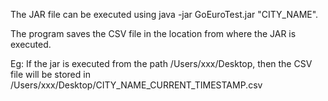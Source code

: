 The JAR file can be executed using java -jar GoEuroTest.jar "CITY_NAME".

The program saves the CSV file in the location from where the JAR is executed.

Eg: If the jar is executed from the path /Users/xxx/Desktop, 
    then the CSV file will be stored in /Users/xxx/Desktop/CITY_NAME_CURRENT_TIMESTAMP.csv
